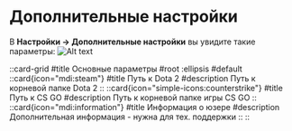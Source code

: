 # Дополнительные настройки

В **Настройки -> Дополнительные настройки** вы увидите такие параметры:
![Alt text](https://raw.githubusercontent.com/alananisimov/ezfpsAppSite/master/fi_screenshot.png)

::card-grid
#title
Основные параметры
#root
:ellipsis
#default
  ::card{icon="mdi:steam"}
  #title
  Путь к Dota 2
  #description
  Путь к корневой папке Dota 2
  ::
  ::card{icon="simple-icons:counterstrike"}
  #title
  Путь к CS GO
  #description
  Путь к корневой папке игры CS GO
  ::
  ::card{icon="mdi:information"}
  #title
  Информация о юзере
  #description
  Дополнительная информация - нужна для тех. поддержки
  ::
::
